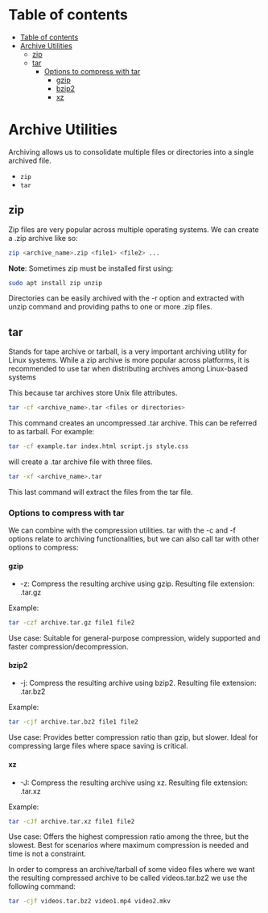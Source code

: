# Table of contents 
- [Table of contents](#table-of-contents)
- [Archive Utilities](#archive-utilities)
  - [zip](#zip)
  - [tar](#tar)
    - [Options to compress with tar](#options-to-compress-with-tar)
      - [gzip](#gzip)
      - [bzip2](#bzip2)
      - [xz](#xz)

# Archive Utilities
Archiving allows us to consolidate multiple files or directories into a single archived file. 

- `zip`
- `tar`

## zip
Zip files are very popular across multiple operating systems. We can create a .zip archive like so: 

```bash 
zip <archive_name>.zip <file1> <file2> ...
```

**Note**: Sometimes zip must be installed first using:

```bash 
sudo apt install zip unzip
```

Directories can be easily archived with the -r option and extracted with unzip command and providing paths to one or more .zip files. 

## tar
Stands for tape archive or tarball, is a very important archiving utility for Linux systems. While a zip archive is more popular across platforms, it is recommended to use tar when distributing archives among Linux-based systems

This because tar archives store Unix file attributes. 

```bash 
tar -cf <archive_name>.tar <files or directories>
```

This command creates an uncompressed .tar archive. This can be referred to as tarball. For example: 

```bash 
tar -cf example.tar index.html script.js style.css
```
will create a .tar archive file with three files. 

```bash 
tar -xf <archive_name>.tar
```
This last command will extract the files from the tar file. 

### Options to compress with tar 
We can combine with the compression utilities. tar with the -c and -f options relate to archiving functionalities, but we can also call tar with other options to compress: 

#### gzip
- -z: Compress the resulting archive using gzip. Resulting file extension: .tar.gz 

Example:
```bash 
tar -czf archive.tar.gz file1 file2
```
Use case: Suitable for general-purpose compression, widely supported and faster compression/decompression.

#### bzip2
- -j: Compress the resulting archive using bzip2. Resulting file extension: .tar.bz2

Example:
```bash 
tar -cjf archive.tar.bz2 file1 file2
```
Use case: Provides better compression ratio than gzip, but slower. Ideal for compressing large files where space saving is critical.

#### xz
- -J: Compress the resulting archive using xz. Resulting file extension: .tar.xz 

Example:
```bash 
tar -cJf archive.tar.xz file1 file2
```
Use case: Offers the highest compression ratio among the three, but the slowest. Best for scenarios where maximum compression is needed and time is not a constraint.

In order to compress an archive/tarball of some video files where we want the resulting compressed archive to be called videos.tar.bz2 we use the following command: 

```bash 
tar -cjf videos.tar.bz2 video1.mp4 video2.mkv
```